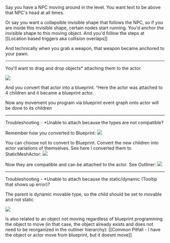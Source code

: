 Say you have a NPC moving around in the level. You want text to be above that NPC's head at all times.

Or say you want a collapsible invisible shape that follows the NPC, so if you are inside this invisible shape, certain nodes start running. You'd anchor the invisible shape to this moving object. And you'd follow the steps at [[Location based triggers aka collision overlaps]]

And technically when you grab a weapon, that weapon became anchored to your pawn.

---

You'll want to  drag and drop objects* attaching them to the  actor. 

![](https://i.imgur.com/z3qooG5.png)

And you convert that actor into a blueprint. ^Here the actor was attached to 4 children and it became a blueprint actor.

Now any movement you program via blueprint event graph onto actor will be done to its children

---


Troubleshooting - \*Unable to attach because the types are not compatible?

Remember how you converted to Blueprint: 
![](https://i.imgur.com/ysxKxfB.png)

You can choose not to convert to Blueprint. Convert the new children into actor variations of themselves. See here I converted them to StaticMeshActor:
![](https://i.imgur.com/wL2rmt4.png)

Now they are compatible and can be attached to the actor. See Outliner:
![](https://i.imgur.com/IHiJ9Kt.png)

---

Troubleshooting - \*Unable to attach because the static/dynamic (Tooltip that shows up error)?

The parent is dynamic movable type, so the child should be set to movable and not static

![](https://i.imgur.com/MLTgBVL.png)

Is also related to an object not moving regardless of blueprint programming the object to move (in that case, the object already exists and does not need to be reorganized in the outliner hierarchy): [[Common Pitfall - I have the object or actor move from blueprint, but it doesnt move]]